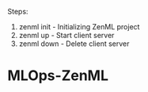 Steps:

1. zenml init - Initializing ZenML project
2. zenml up - Start client server
3. zenml down - Delete client server
# MLOps-ZenML

